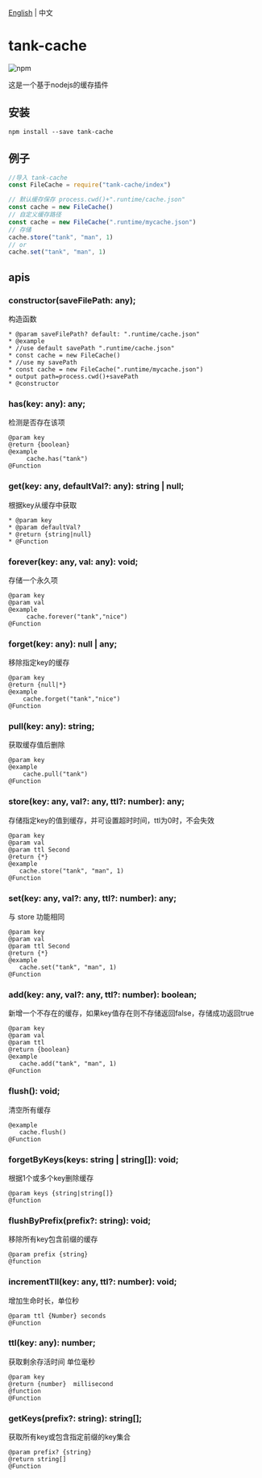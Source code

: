 [English](./README.md) | 中文

# tank-cache
![npm](https://img.shields.io/npm/dw/tank-cache)

这是一个基于nodejs的缓存插件

## 安装

```shell
npm install --save tank-cache
```

## 例子

```js
//导入 tank-cache
const FileCache = require("tank-cache/index")

// 默认缓存保存 process.cwd()+".runtime/cache.json"
const cache = new FileCache()
// 自定义缓存路径
const cache = new FileCache(".runtime/mycache.json")
// 存储 
cache.store("tank", "man", 1)
// or 
cache.set("tank", "man", 1)


```

## apis

### constructor(saveFilePath: any);

构造函数

```
* @param saveFilePath? default: ".runtime/cache.json"
* @example
* //use default savePath ".runtime/cache.json"
* const cache = new FileCache()
* //use my savePath
* const cache = new FileCache(".runtime/mycache.json")
* output path=process.cwd()+savePath
* @constructor
```

### has(key: any): any;

检测是否存在该项

```
@param key
@return {boolean}
@example
     cache.has("tank")
@Function
```

### get(key: any, defaultVal?: any): string | null;

根据key从缓存中获取

```
* @param key
* @param defaultVal?
* @return {string|null}
* @Function
```

### forever(key: any, val: any): void;

存储一个永久项

```
@param key
@param val
@example
     cache.forever("tank","nice")
@Function
```

### forget(key: any): null | any;

移除指定key的缓存

```
@param key
@return {null|*}
@example
    cache.forget("tank","nice")
@Function
```

### pull(key: any): string;

获取缓存值后删除

```
@param key
@example
    cache.pull("tank")
@Function
```

### store(key: any, val?: any, ttl?: number): any;

存储指定key的值到缓存，并可设置超时时间，ttl为0时，不会失效

```
@param key
@param val
@param ttl Second
@return {*}
@example
   cache.store("tank", "man", 1)
@Function
```

### set(key: any, val?: any, ttl?: number): any;

与 store 功能相同

```
@param key
@param val
@param ttl Second
@return {*}
@example
   cache.set("tank", "man", 1)
@Function
```

### add(key: any, val?: any, ttl?: number): boolean;

新增一个不存在的缓存，如果key值存在则不存储返回false，存储成功返回true

```
@param key
@param val
@param ttl
@return {boolean}
@example
   cache.add("tank", "man", 1)
@Function
```

### flush(): void;

清空所有缓存

```
@example
   cache.flush()
@Function
```

### forgetByKeys(keys: string | string[]): void;

根据1个或多个key删除缓存

```
@param keys {string|string[]}
@function
```

### flushByPrefix(prefix?: string): void;

移除所有key包含前缀的缓存

```
@param prefix {string}
@function
```

### incrementTll(key: any, ttl?: number): void;

增加生命时长，单位秒

```
@param ttl {Number} seconds
@Function
```

### ttl(key: any): number;

获取剩余存活时间 单位毫秒

```
@param key
@return {number}  millisecond
@function
@Function
```

### getKeys(prefix?: string): string[];

获取所有key或包含指定前缀的key集合

```
@param prefix? {string}
@return string[]
@Function
```

